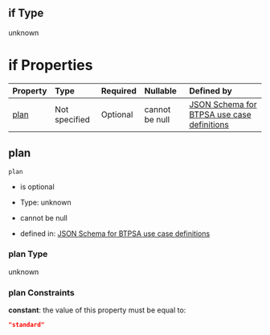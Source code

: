 ## if Type

unknown

# if Properties

| Property      | Type          | Required | Nullable       | Defined by                                                                                                                                                                                                                                    |
| :------------ | :------------ | :------- | :------------- | :-------------------------------------------------------------------------------------------------------------------------------------------------------------------------------------------------------------------------------------------- |
| [plan](#plan) | Not specified | Optional | cannot be null | [JSON Schema for BTPSA use case definitions](btpsa-usecase-properties-services-items-allof-1-then-allof-100-then-allof-0-if-properties-plan.md "undefined#/properties/services/items/allOf/1/then/allOf/100/then/allOf/0/if/properties/plan") |

## plan



`plan`

*   is optional

*   Type: unknown

*   cannot be null

*   defined in: [JSON Schema for BTPSA use case definitions](btpsa-usecase-properties-services-items-allof-1-then-allof-100-then-allof-0-if-properties-plan.md "undefined#/properties/services/items/allOf/1/then/allOf/100/then/allOf/0/if/properties/plan")

### plan Type

unknown

### plan Constraints

**constant**: the value of this property must be equal to:

```json
"standard"
```
